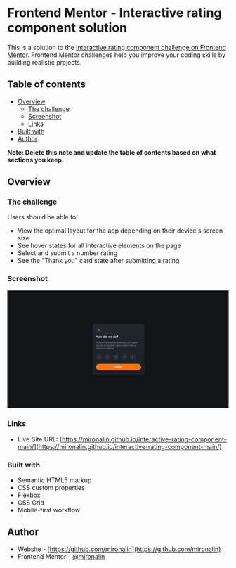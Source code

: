 # Frontend Mentor - Interactive rating component solution

This is a solution to the [Interactive rating component challenge on Frontend Mentor](https://www.frontendmentor.io/challenges/interactive-rating-component-koxpeBUmI). Frontend Mentor challenges help you improve your coding skills by building realistic projects. 

## Table of contents

- [Overview](#overview)
  - [The challenge](#the-challenge)
  - [Screenshot](#screenshot)
  - [Links](#links)
- [Built with](#built-with)
- [Author](#author)

**Note: Delete this note and update the table of contents based on what sections you keep.**

## Overview

### The challenge

Users should be able to:

- View the optimal layout for the app depending on their device's screen size
- See hover states for all interactive elements on the page
- Select and submit a number rating
- See the "Thank you" card state after submitting a rating

### Screenshot

![](./screenshot.png)

### Links

- Live Site URL: [https://mironalin.github.io/interactive-rating-component-main/](https://mironalin.github.io/interactive-rating-component-main/)

### Built with

- Semantic HTML5 markup
- CSS custom properties
- Flexbox
- CSS Grid
- Mobile-first workflow

## Author

- Website - [https://github.com/mironalin](https://github.com/mironalin)
- Frontend Mentor - [@mironalin](https://www.frontendmentor.io/profile/mironalin)


